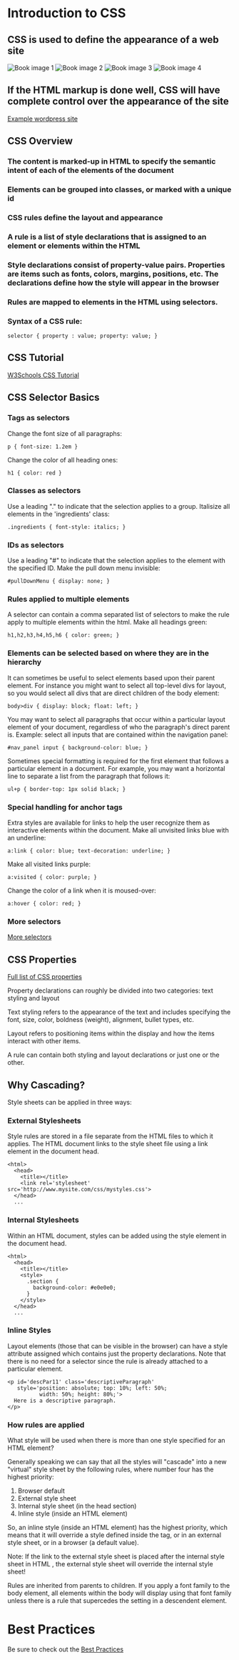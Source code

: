 # Introduction to CSS

## CSS is used to define the appearance of a web site
![Book image 1](http://wendyvancamp.files.wordpress.com/2012/04/alice-in-wonderland-book-cover.jpg)
![Book image 2](http://api.ning.com/files/ROZDPMdslR4R9dUcbNbc3PZPdmyune4W1xlZ3X9vRrmRMxyWwqyddP*3k7RtKrVqZZeOdJIvIZkzJiGOXrGaNEOwEGlp29H2/CamilleRoseGarciasAlicesAdventuresInWonderland.jpg)
![Book image 3](http://flavorwire.files.wordpress.com/2011/01/alicedandrade.jpg)
![Book image 4](http://fc04.deviantart.net/fs15/f/2006/363/2/5/Alice_in_Wonderland_Book_Cover_by_pensivejakal.jpg)

## If the HTML markup is done well, CSS will have complete control over the appearance of the site
[Example wordpress site](http://www.spencersvoice.com)

## CSS Overview
### The content is marked-up in HTML to specify the semantic intent of each of the elements of the document
### Elements can be grouped into classes, or marked with a unique id
### CSS rules define the layout and appearance
### A rule is a list of style declarations that is assigned to an element or elements within the HTML
### Style declarations consist of property-value pairs. Properties are items such as fonts, colors, margins, positions, etc. The declarations define how the style will appear in the browser
### Rules are mapped to elements in the HTML using selectors.
### Syntax of a CSS rule:
```
selector { property : value; property: value; }
```

## CSS Tutorial
[W3Schools CSS Tutorial](http://www.w3schools.com/css/default.asp)

## CSS Selector Basics

### Tags as selectors
Change the font size of all paragraphs:
```
p { font-size: 1.2em }
```
Change the color of all heading ones:
```
h1 { color: red }
```

### Classes as selectors
Use a leading "." to indicate that the selection applies to a group.
Italisize all elements in the 'ingredients' class:
```
.ingredients { font-style: italics; }
```

### IDs as selectors
Use a leading "#" to indicate that the selection applies to the element 
with the specified ID.
Make the pull down menu invisible:
```
#pullDownMenu { display: none; }
```

### Rules applied to multiple elements
A selector can contain a comma separated list of selectors to make the
rule apply to multiple elements within the html.
Make all headings green:
```
h1,h2,h3,h4,h5,h6 { color: green; }
```

### Elements can be selected based on where they are in the hierarchy
It can sometimes be useful to select elements based upon their parent
element. For instance you might want to select all top-level divs for
layout, so you would select all divs that are direct children of the 
body element:
```
body>div { display: block; float: left; }
```

You may want to select all paragraphs that occur within a particular
layout element of your document, regardless of who the paragraph's
direct parent is. Example: select all inputs that are contained within
the navigation panel:
```
#nav_panel input { background-color: blue; }
```

Sometimes special formatting is required for the first element that
follows a particular element in a document. For example, you may want
a horizontal line to separate a list from the paragraph that follows
it:
```
ul+p { border-top: 1px solid black; }
```

### Special handling for anchor tags
Extra styles are available for links to help the user recognize them as
interactive elements within the document.
Make all unvisited links blue with an underline:
```
a:link { color: blue; text-decoration: underline; }
```

Make all visited links purple:
```
a:visited { color: purple; }
```

Change the color of a link when it is moused-over:
```
a:hover { color: red; }
```

### More selectors
[More selectors](http://www.w3schools.com/cssref/css_selectors.asp)

## CSS Properties
[Full list of CSS properties](http://www.w3schools.com/cssref/default.asp)

Property declarations can roughly be divided into two categories:
text styling and layout

Text styling refers to the appearance of the text and includes specifying
the font, size, color, boldness (weight), alignment, bullet types, etc.

Layout refers to positioning items within the display and how the items
interact with other items.

A rule can contain both styling and layout declarations or just one or
the other.

## Why Cascading?

Style sheets can be applied in three ways:

### External Stylesheets

Style rules are stored in a file separate from the HTML files to which it
applies. The HTML document links to the style sheet file using a link element
in the document head.
```
<html>
  <head>
    <title></title>
    <link rel='stylesheet' src='http://www.mysite.com/css/mystyles.css'>
  </head>
  ...
```

### Internal Stylesheets

Within an HTML document, styles can be added using the style element in the
document head.
```
<html>
  <head>
    <title></title>
    <style>
      .section {
        background-color: #e0e0e0;
      }
    </style>
  </head>
  ...
```

### Inline Styles

Layout elements (those that can be visible in the browser) can have a style
attribute assigned which contains just the property declarations. Note that 
there is no need for a selector since the rule is already attached to a
particular element.
```
<p id='descPar11' class='descriptiveParagraph' 
   style='position: absolute; top: 10%; left: 50%;
          width: 50%; height: 80%;'>
  Here is a descriptive paragraph.
</p>
```

### How rules are applied

What style will be used when there is more than one style specified for an 
HTML element?

Generally speaking we can say that all the styles will "cascade" into a new
"virtual" style sheet by the following rules, where number four has the 
highest priority:

1. Browser default
2. External style sheet
3. Internal style sheet (in the head section)
4. Inline style (inside an HTML element)

So, an inline style (inside an HTML element) has the highest priority, which
means that it will override a style defined inside the <head> tag, or in an
external style sheet, or in a browser (a default value).

Note: If the link to the external style sheet is placed after the internal
style sheet in HTML <head>, the external style sheet will override the
internal style sheet!

Rules are inherited from parents to children. If you apply a font family to the
body element, all elements within the body will display using that font family
unless there is a rule that supercedes the setting in a descendent element.

# Best Practices
Be sure to check out the [Best Practices](best_practices.md)

